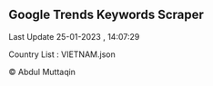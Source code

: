 

## Google Trends Keywords Scraper 
 
Last Update 25-01-2023 , 14:07:29

Country List :
VIETNAM.json



© Abdul Muttaqin 
